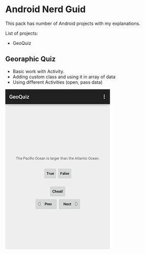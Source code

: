 # Android Nerd Guid #

This pack has number of Android projects with my explanations.

List of projects:

* GeoQuiz

## Georaphic Quiz ##
* Basic work with Activity.
* Adding custom class and using it in array of data
* Using different Activities (open, pass data)

![alt tag](https://github.com/artemdemo/android-nerd-guide/blob/master/_img/GeoQuiz.png)
